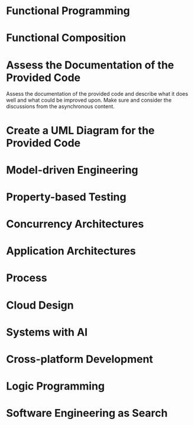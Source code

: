 # Functional Programming

# Functional Composition

# Assess the Documentation of the Provided Code

Assess the documentation of the provided code and describe what it does well and what could be improved upon. Make sure and consider the discussions from the asynchronous content.

# Create a UML Diagram for the Provided Code

# Model-driven Engineering

# Property-based Testing

# Concurrency Architectures

# Application Architectures

# Process

# Cloud Design

# Systems with AI

# Cross-platform Development

# Logic Programming

# Software Engineering as Search
